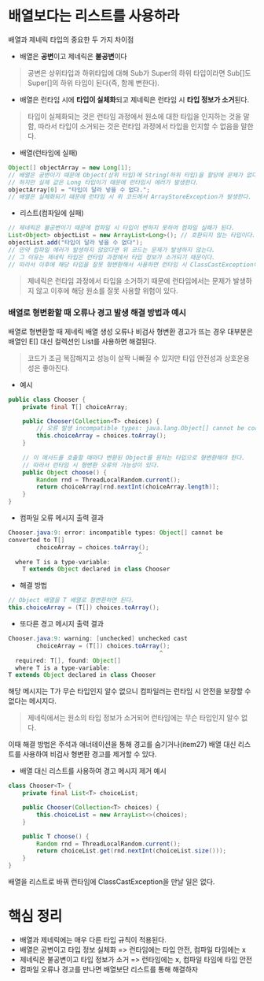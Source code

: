 # 배열보다는 리스트를 사용하라

배열과 제네릭 타입의 중요한 두 가지 차이점
- 배열은 **공변**이고 제네릭은 **불공변**이다
>공변은 상위타입과 하위타입에 대해 Sub가 Super의 하위 타입이라면 Sub[]도 Super[]의 하위 타입이 된다(즉, 함께 변한다).
- 배열은 런타임 시에 **타입이 실체화**되고 제네릭은 런타임 시 **타입 정보가 소거**된다.
>타입이 실체화되는 것은 런타임 과정에서 원소에 대한 타입을 인지하는 것을 말함, 따라서 타입이 소거되는 것은 런타임 과정에서 타입을 인지할 수 없음을 말한다.

- 배열(런타임에 실패) 
```java
Object[] objectArray = new Long[1];
// 배열은 공변이기 때문에 Object(상위 타입)에 String(하위 타입)을 할당에 문제가 없다
// 하지만 실제 값은 Long 타입이기 때문에 런타임시 에러가 발생한다.
objectArray[0] = "타입이 달라 넣을 수 없다.";
// 배열은 실체화되기 때문에 런타임 시 위 코드에서 ArrayStoreException가 발생한다.
```

- 리스트(컴파일에 실패)
```java
// 제네릭은 불공변이기 때문에 컴파일 시 타입이 변하지 못하여 컴파일 실패가 된다.
List<Object> objectList = new ArrayList<Long>(); // 호환되지 않는 타입이다.
objectList.add("타입이 달라 넣을 수 없다");
// 만약 컴파일 에러가 발생하지 않았다면 위 코드는 문제가 발생하지 않는다.
// 그 이유는 제네릭 타입은 런타임 과정에서 타입 정보가 소거되기 때문이다.
// 따라서 이후에 해당 타입을 잘못 형변환해서 사용하면 런타임 시 ClassCastException이 발생한다.
```

>제네릭은 런타임 과정에서 타입을 소거하기 때문에 런타임에서는 문제가 발생하지 않고 이후에 해당 원소를 잘못 사용할 위험이 있다.

### 배열로 형변환할 때 오류나 경고 발생 해결 방법과 예시

배열로 형변환할 때 제네릭 배열 생성 오류나 비검사 형변환 경고가 뜨는 경우 대부분은 배열인 E[] 대신 컬렉션인 List<E>를 사용하면 해결된다.
>코드가 조금 복잡해지고 성능이 살짝 나빠질 수 있지만 타입 안전성과 상호운용성은 좋아진다.

- 예시
```java
public class Chooser {
    private final T[] choiceArray;

    public Chooser(Collection<T> choices) {
        // 오류 발생 incompatible types: java.lang.Object[] cannot be converted to T[]
        this.choiceArray = choices.toArray();
    }
    
    // 이 메서드를 호출할 때마다 변환된 Object를 원하는 타입으로 형변환해야 한다.
    // 따라서 런타임 시 형변환 오류의 가능성이 있다.
    public Object choose() {
        Random rnd = ThreadLocalRandom.current();
        return choiceArray[rnd.nextInt(choiceArray.length)];
    }
}
```

- 컴파일 오류 메시지 출력 결과
```java
Chooser.java:9: error: incompatible types: Object[] cannot be
converted to T[]
        choiceArray = choices.toArray();
                                     ^
  where T is a type-variable:
    T extends Object declared in class Chooser
```

- 해결 방법
```java
// Object 배열을 T 배열로 형변환하면 된다.
this.choiceArray = (T[]) choices.toArray();
```

- 또다른 경고 메시지 출력 결과
```java
Chooser.java:9: warning: [unchecked] unchecked cast
        choiceArray = (T[]) choices.toArray();
                                           ^
  required: T[], found: Object[]
  where T is a type-variable:
T extends Object declared in class Chooser
```

해당 메시지는 T가 무슨 타입인지 알수 없으니 컴파일러는 런타임 시 안전을 보장할 수 없다는 메시지다.
>제네릭에서는 원소의 타입 정보가 소거되어 런타임에는 무슨 타입인지 알수 없다.


이때 해결 방법은 주석과 애너테이션을 통해 경고를 숨기거나(item27) 
배열 대신 리스트를 사용하여 비검사 형변환 경고를 제거할 수 있다.
<br>
  
  
- 배열 대신 리스트를 사용하여 경고 메시지 제거 예시
```java
class Chooser<T> {
    private final List<T> choiceList;

    public Chooser(Collection<T> choices) {
        this.choiceList = new ArrayList<>(choices);
    }

    public T choose() {
        Random rnd = ThreadLocalRandom.current();
        return choiceList.get(rnd.nextInt(choiceList.size()));
    }
}
```

배열을 리스트로 바꿔 런타임에 ClassCastException을 만날 일은 없다.

# 핵심 정리

- 배열과 제네릭에는 매우 다른 타입 규칙이 적용된다. 
- 배열은 공변이고 타입 정보 실체화 => 런타임에는 타입 안전, 컴파일 타임에는 x
- 제네릭은 불공변이고 타입 정보가 소거 => 런타임에는 x, 컴파일 타임에 타입 안전
- 컴파일 오류나 경고를 만나면 배열보단 리스트를 통해 해결하자


